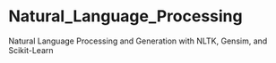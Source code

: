 # Natural_Language_Processing
Natural Language Processing and Generation with NLTK, Gensim, and Scikit-Learn
